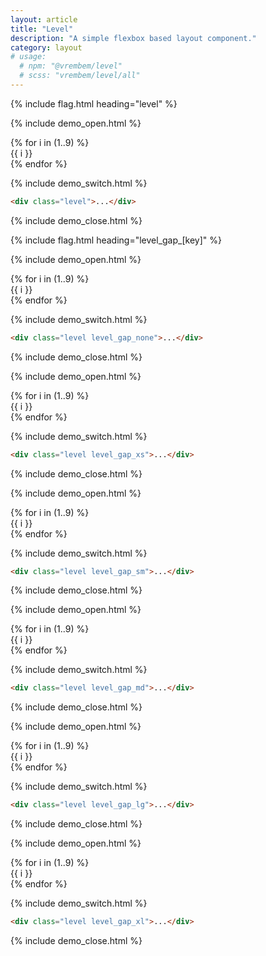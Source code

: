 ```yaml
---
layout: article
title: "Level"
description: "A simple flexbox based layout component."
category: layout
# usage:
  # npm: "@vrembem/level"
  # scss: "vrembem/level/all"
---
```


{% include flag.html heading="level" %}

{% include demo_open.html %}

<div class="level">
  {% for i in (1..9) %}
    <div class="box">{{ i }}</div>
  {% endfor %}
</div>

{% include demo_switch.html %}

```html
<div class="level">...</div>
```

{% include demo_close.html %}

{% include flag.html heading="level_gap_[key]" %}

{% include demo_open.html %}

<div class="level level_gap_none">
  {% for i in (1..9) %}
    <div class="box">{{ i }}</div>
  {% endfor %}
</div>

{% include demo_switch.html %}

```html
<div class="level level_gap_none">...</div>
```

{% include demo_close.html %}

{% include demo_open.html %}

<div class="level level_gap_xs">
  {% for i in (1..9) %}
    <div class="box">{{ i }}</div>
  {% endfor %}
</div>

{% include demo_switch.html %}

```html
<div class="level level_gap_xs">...</div>
```

{% include demo_close.html %}

{% include demo_open.html %}

<div class="level level_gap_sm">
  {% for i in (1..9) %}
    <div class="box">{{ i }}</div>
  {% endfor %}
</div>

{% include demo_switch.html %}

```html
<div class="level level_gap_sm">...</div>
```

{% include demo_close.html %}

{% include demo_open.html %}

<div class="level level_gap_md">
  {% for i in (1..9) %}
    <div class="box">{{ i }}</div>
  {% endfor %}
</div>

{% include demo_switch.html %}

```html
<div class="level level_gap_md">...</div>
```

{% include demo_close.html %}

{% include demo_open.html %}

<div class="level level_gap_lg">
  {% for i in (1..9) %}
    <div class="box">{{ i }}</div>
  {% endfor %}
</div>

{% include demo_switch.html %}

```html
<div class="level level_gap_lg">...</div>
```

{% include demo_close.html %}

{% include demo_open.html %}

<div class="level level_gap_xl">
  {% for i in (1..9) %}
    <div class="box">{{ i }}</div>
  {% endfor %}
</div>

{% include demo_switch.html %}

```html
<div class="level level_gap_xl">...</div>
```

{% include demo_close.html %}
